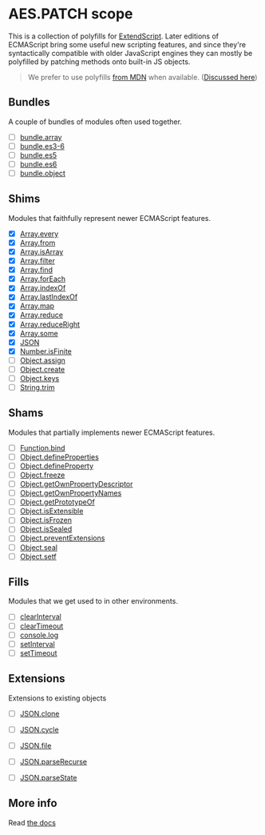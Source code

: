 # AES.PATCH scope
This is a collection of polyfills for [ExtendScript](https://en.wikipedia.org/wiki/ExtendScript). Later editions of ECMAScript bring some useful new scripting features, and since they're syntactically compatible with older JavaScript engines they can mostly be polyfilled by patching methods onto built-in JS objects.

> We prefer to use polyfills [from MDN](https://developer.mozilla.org/en-US/) when available. ([Discussed here](https://github.com/ExtendScript/extendscript-es6-shim/issues/1))

## Bundles
A couple of bundles of modules often used together.

  - [ ] [bundle.array](bundle.array)
  - [ ] [bundle.es3-6](bundle.es3-6)
  - [ ] [bundle.es5](bundle.es5)
  - [ ] [bundle.es6](bundle.es6)
  - [ ] [bundle.object](bundle.object)

## Shims
Modules that faithfully represent newer ECMAScript features.

  - [x] [Array.every](array.every)
  - [x] [Array.from](array.from)
  - [x] [Array.isArray](array.isarray)
  - [x] [Array.filter](array.filter)
  - [x] [Array.find](array.find)
  - [x] [Array.forEach](array.foreach)
  - [x] [Array.indexOf](array.indexof)
  - [x] [Array.lastIndexOf](array.lastindexof)
  - [x] [Array.map](array.map)
  - [x] [Array.reduce](array.reduce)
  - [x] [Array.reduceRight](array.reduceright)
  - [x] [Array.some](array.some)
  - [x] [JSON](json)
  - [x] [Number.isFinite](number.isfinite)
  - [ ] [Object.assign](object.assign)
  - [ ] [Object.create](object.create)
  - [ ] [Object.keys](object.keys)
  - [ ] [String.trim](string.trim)

## Shams
Modules that partially implements newer ECMAScript features.

  - [ ] [Function.bind](function.bind)
  - [ ] [Object.defineProperties](object.defineproperties)
  - [ ] [Object.defineProperty](object.defineproperty)
  - [ ] [Object.freeze](object.freeze)
  - [ ] [Object.getOwnPropertyDescriptor](object.getownpropertydescriptor)
  - [ ] [Object.getOwnPropertyNames](object.getownpropertynames)
  - [ ] [Object.getPrototypeOf](object.getprototypeof)
  - [ ] [Object.isExtensible](object.isextensible)
  - [ ] [Object.isFrozen](object.isfrozen)
  - [ ] [Object.isSealed](object.issealed)
  - [ ] [Object.preventExtensions](object.preventrxtensions)
  - [ ] [Object.seal](object.seal)
  - [ ] [Object.setf](object.setf)

## Fills
Modules that we get used to in other environments.

  - [ ] [clearInterval](clearinterval)
  - [ ] [clearTimeout](cleartimeout)
  - [ ] [console.log](console.log)
  - [ ] [setInterval](setinterval)
  - [ ] [setTimeout](settimeout)

## Extensions
Extensions to existing objects

  - [ ] [JSON.clone](json.clone)
  - [ ] [JSON.cycle](json.cycle)
  - [ ] [JSON.file](json.file)
  - [ ] [JSON.parseRecurse](json.parserecurse)
  - [ ] [JSON.parseState](json.parsestate)


## More info

Read [the docs](../docs/README.md)

